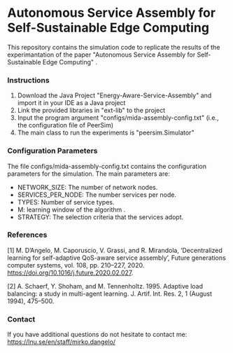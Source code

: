 # Autonomous Service Assembly for Self-Sustainable Edge Computing
This repository contains the simulation code to replicate the results of the experimantation of the paper "Autonomous Service Assembly for Self-Sustainable Edge Computing" .

### Instructions
1. Download the Java Project "Energy-Aware-Service-Assembly" and import it in your IDE as a Java project
2. Link the provided libraries in "ext-lib" to the project
3. Input the program argument "configs/mida-assembly-config.txt" (i.e., the configuration file of PeerSim)
4. The main class to run the experiments is "peersim.Simulator"

### Configuration Parameters
The file configs/mida-assembly-config.txt contains the configuration parameters for the simulation. The main parameters are:
- NETWORK_SIZE: The number of network nodes.
- SERVICES_PER_NODE: The number services per node.
- TYPES: Number of service types.
- M: learning window of the algorithm .
- STRATEGY: The selection criteria that the services adopt.
  
### References 
[1] M. D’Angelo, M. Caporuscio, V. Grassi, and R. Mirandola, ‘Decentralized learning for self-adaptive QoS-aware service assembly’, Future generations computer systems, vol. 108, pp. 210–227, 2020. https://doi.org/10.1016/j.future.2020.02.027.

[2] A. Schaerf, Y. Shoham, and M. Tennenholtz. 1995. Adaptive load balancing: a study in multi-agent learning. J. Artif. Int. Res. 2, 1 (August 1994), 475–500.

### Contact 
If you have additional questions do not hesitate to contact me: https://lnu.se/en/staff/mirko.dangelo/
